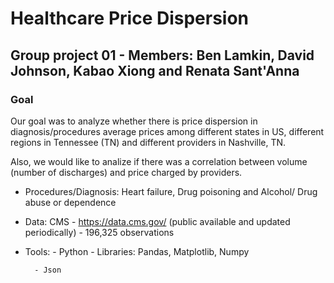 # Healthcare Price Dispersion

##  Group project 01 - Members: Ben Lamkin, David Johnson, Kabao Xiong and Renata Sant'Anna

### Goal

Our goal was to analyze whether there is price dispersion in diagnosis/procedures average prices among different states in US, different regions in Tennessee (TN) and different providers in Nashville, TN.

Also, we would like to analize if there was a correlation between volume (number of discharges) and price charged by providers.

- Procedures/Diagnosis: Heart failure, Drug poisoning and Alcohol/ Drug abuse or dependence

- Data: CMS - https://data.cms.gov/ (public available and updated periodically) - 196,325 observations

- Tools: 
        - Python - Libraries: Pandas, Matplotlib, Numpy
        
        - Json
